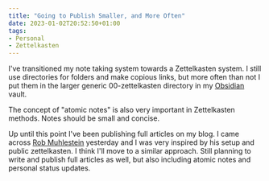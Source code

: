 ```yaml
---
title: "Going to Publish Smaller, and More Often"
date: 2023-01-02T20:52:50+01:00
tags:
- Personal
- Zettelkasten
---
```


I've transitioned my note taking system towards a Zettelkasten system. I still use directories for folders and make copious links, but more often than not I put them in the larger generic 00-zettelkasten directory in my [Obsidian](/articles/obsidian-introduction/) vault. 

The concept of "atomic notes" is also very important in Zettelkasten methods. Notes should be small and concise. 

Up until this point I've been publishing full articles on my blog. I came across [Rob Muhlestein](https://github.com/rwxrob) yesterday and I was very inspired by his setup and public zettelkasten. I think I'll move to a similar approach. Still planning to write and publish full articles as well, but also including atomic notes and personal status updates.
